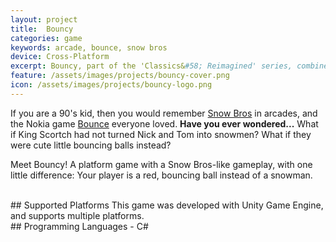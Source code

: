 ```yaml
---
layout: project
title:  Bouncy
categories: game
keywords: arcade, bounce, snow bros
device: Cross-Platform
excerpt: Bouncy, part of the 'Classics&#58; Reimagined' series, combines the arcade game Snow Bros. and Bounce (classic Nokia game) into a single game.
feature: /assets/images/projects/bouncy-cover.png
icon: /assets/images/projects/bouncy-logo.png
---
```


If you are a 90's kid, then you would remember [Snow Bros](https://en.wikipedia.org/wiki/Snow_Bros.) in arcades, and the Nokia game [Bounce](https://en.wikipedia.org/wiki/Bounce_(video_game_series)) everyone loved. <b>Have you ever wondered...</b> What if King Scortch had not turned Nick and Tom into snowmen? What if they were cute little bouncing balls instead?

Meet Bouncy! A platform game with a Snow Bros-like gameplay, with one little difference: Your player is a red, bouncing ball instead of a snowman.

<br>
## Supported Platforms
This game was developed with Unity Game Engine, and supports multiple platforms.

<br>
## Programming Languages
- C#
